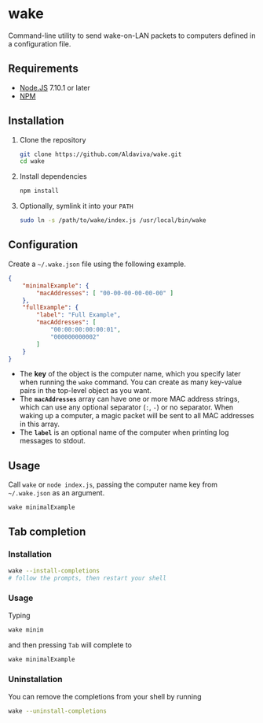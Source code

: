 wake
===
Command-line utility to send wake-on-LAN packets to computers defined in a configuration file.
## Requirements
- [Node.JS](https://nodejs.org/) 7.10.1 or later
- [NPM](https://docs.npmjs.com/cli/v9/commands/npm)

## Installation
1. Clone the repository 
    ```bash
    git clone https://github.com/Aldaviva/wake.git
    cd wake
    ```
1. Install dependencies
    ```bash
    npm install
    ```
1. Optionally, symlink it into your `PATH`
    ```bash
    sudo ln -s /path/to/wake/index.js /usr/local/bin/wake
    ```

## Configuration
Create a `~/.wake.json` file using the following example.
```json
{
    "minimalExample": {
        "macAddresses": [ "00-00-00-00-00-00" ]
    },
    "fullExample": {
        "label": "Full Example",
        "macAddresses": [
            "00:00:00:00:00:01",
            "000000000002"
        ]
    }
}
```

- The **key** of the object is the computer name, which you specify later when running the `wake` command. You can create as many key-value pairs in the top-level object as you want.
- The **`macAddresses`** array can have one or more MAC address strings, which can use any optional separator (`:`, `-`) or no separator. When waking up a computer, a magic packet will be sent to all MAC addresses in this array.
- The **`label`** is an optional name of the computer when printing log messages to stdout.

## Usage
Call `wake` or `node index.js`, passing the computer name key from `~/.wake.json` as an argument.
```bash
wake minimalExample
```

## Tab completion
### Installation
```bash
wake --install-completions
# follow the prompts, then restart your shell
```
### Usage
Typing
```bash
wake minim
```
and then pressing `Tab` will complete to
```bash
wake minimalExample
```

### Uninstallation
You can remove the completions from your shell by running
```bash
wake --uninstall-completions
```
